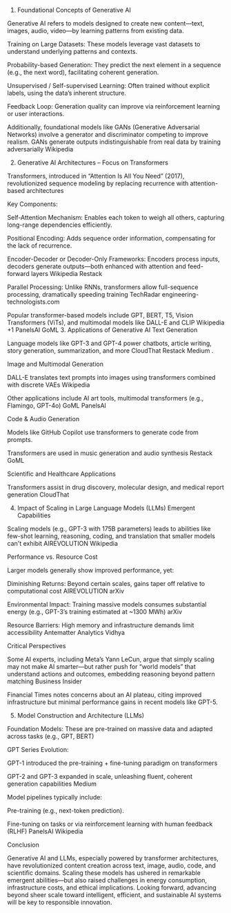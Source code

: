 1. Foundational Concepts of Generative AI

Generative AI refers to models designed to create new content—text, images, audio, video—by learning patterns from existing data.

Training on Large Datasets: These models leverage vast datasets to understand underlying patterns and contexts.

Probability-based Generation: They predict the next element in a sequence (e.g., the next word), facilitating coherent generation.

Unsupervised / Self-supervised Learning: Often trained without explicit labels, using the data’s inherent structure.

Feedback Loop: Generation quality can improve via reinforcement learning or user interactions.

Additionally, foundational models like GANs (Generative Adversarial Networks) involve a generator and discriminator competing to improve realism. GANs generate outputs indistinguishable from real data by training adversarially 
Wikipedia


2. Generative AI Architectures – Focus on Transformers

Transformers, introduced in “Attention Is All You Need” (2017), revolutionized sequence modeling by replacing recurrence with attention-based architectures 


Key Components:

Self-Attention Mechanism: Enables each token to weigh all others, capturing long-range dependencies efficiently.

Positional Encoding: Adds sequence order information, compensating for the lack of recurrence.

Encoder-Decoder or Decoder-Only Frameworks: Encoders process inputs, decoders generate outputs—both enhanced with attention and feed-forward layers 
Wikipedia
Restack


Parallel Processing: Unlike RNNs, transformers allow full-sequence processing, dramatically speeding training 
TechRadar
engineering-technologists.com


Popular transformer-based models include GPT, BERT, T5, Vision Transformers (ViTs), and multimodal models like DALL-E and CLIP 
Wikipedia
+1
PanelsAI
GoML
3. Applications of Generative AI
Text Generation

Language models like GPT-3 and GPT-4 power chatbots, article writing, story generation, summarization, and more 
CloudThat
Restack
Medium
.

Image and Multimodal Generation

DALL-E translates text prompts into images using transformers combined with discrete VAEs 
Wikipedia


Other applications include AI art tools, multimodal transformers (e.g., Flamingo, GPT-4o) 
GoML
PanelsAI


Code & Audio Generation

Models like GitHub Copilot use transformers to generate code from prompts.

Transformers are used in music generation and audio synthesis 
Restack
GoML


Scientific and Healthcare Applications

Transformers assist in drug discovery, molecular design, and medical report generation 
CloudThat


4. Impact of Scaling in Large Language Models (LLMs)
Emergent Capabilities

Scaling models (e.g., GPT-3 with 175B parameters) leads to abilities like few-shot learning, reasoning, coding, and translation that smaller models can't exhibit 
AIREVOLUTION
Wikipedia


Performance vs. Resource Cost

Larger models generally show improved performance, yet:

Diminishing Returns: Beyond certain scales, gains taper off relative to computational cost 
AIREVOLUTION
arXiv


Environmental Impact: Training massive models consumes substantial energy (e.g., GPT-3’s training estimated at ~1300 MWh) 
arXiv


Resource Barriers: High memory and infrastructure demands limit accessibility 
Antematter
Analytics Vidhya


Critical Perspectives

Some AI experts, including Meta’s Yann LeCun, argue that simply scaling may not make AI smarter—but rather push for “world models” that understand actions and outcomes, embedding reasoning beyond pattern matching 
Business Insider


Financial Times notes concerns about an AI plateau, citing improved infrastructure but minimal performance gains in recent models like GPT-5.


5. Model Construction and Architecture (LLMs)

Foundation Models: These are pre-trained on massive data and adapted across tasks (e.g., GPT, BERT) 


GPT Series Evolution:

GPT-1 introduced the pre-training + fine-tuning paradigm on transformers 


GPT-2 and GPT-3 expanded in scale, unleashing fluent, coherent generation capabilities 
Medium


Model pipelines typically include:

Pre-training (e.g., next-token prediction).

Fine-tuning on tasks or via reinforcement learning with human feedback (RLHF) 
PanelsAI
Wikipedia


Conclusion

Generative AI and LLMs, especially powered by transformer architectures, have revolutionized content creation across text, image, audio, code, and scientific domains. Scaling these models has ushered in remarkable emergent abilities—but also raised challenges in energy consumption, infrastructure costs, and ethical implications. Looking forward, advancing beyond sheer scale toward intelligent, efficient, and sustainable AI systems will be key to responsible innovation.
